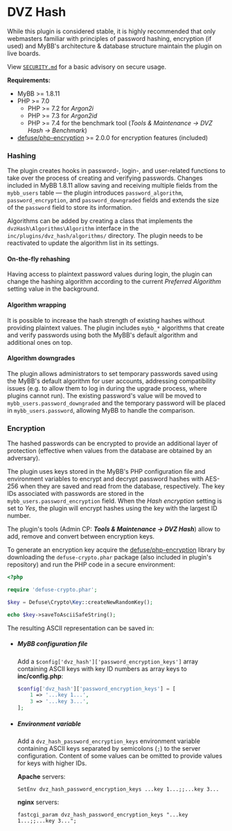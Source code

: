 # DVZ Hash

While this plugin is considered stable, it is highly recommended that only webmasters familiar with principles of password hashing, encryption (if used) and MyBB's architecture & database structure maintain the plugin on live boards.

View [`SECURITY.md`](SECURITY.md) for a basic advisory on secure usage.

**Requirements:**
- MyBB >= 1.8.11
- PHP >= 7.0
  - PHP >= 7.2 for _Argon2i_
  - PHP >= 7.3 for _Argon2id_
  - PHP >= 7.4 for the benchmark tool (_Tools & Maintenance → DVZ Hash → Benchmark_)
- [defuse/php-encryption](https://github.com/defuse/php-encryption/) >= 2.0.0 for encryption features (included)

### Hashing
The plugin creates hooks in password-, login-, and user-related functions to take over the process of creating and verifying passwords. Changes included in MyBB 1.8.11 allow saving and receiving multiple fields from the `mybb_users` table &mdash; the plugin introduces `password_algorithm`, `password_encryption`, and  `password_downgraded` fields and extends the size of the `password` field to store its information.

Algorithms can be added by creating a class that implements the `dvzHash\Algorithms\Algorithm` interface in the `inc/plugins/dvz_hash/algorithms/` directory. The plugin needs to be reactivated to update the algorithm list in its settings.

#### On-the-fly rehashing
Having access to plaintext password values during login, the plugin can change the hashing algorithm according to the current _Preferred Algorithm_ setting value in the background.

#### Algorithm wrapping
It is possible to increase the hash strength of existing hashes without providing plaintext values. The plugin includes `mybb_*` algorithms that create and verify passwords using both the MyBB's default algorithm and additional ones on top.

#### Algorithm downgrades

The plugin allows administrators to set temporary passwords saved using the MyBB's default algorithm for user accounts, addressing compatibility issues (e.g. to allow them to log in during the upgrade process, where plugins cannot run).
The existing password's value will be moved to `mybb_users.password_downgraded` and the temporary password will be placed in `mybb_users.password`, allowing MyBB to handle the comparison.

### Encryption
The hashed passwords can be encrypted to provide an additional layer of protection (effective when values from the database are obtained by an adversary).

The plugin uses keys stored in the MyBB's PHP configuration file and environment variables to encrypt and decrypt password hashes with AES-256 when they are saved and read from the database, respectively. The key IDs associated with passwords are stored in the `mybb_users.password_encryption` field. When the _Hash encryption_ setting is set to _Yes_, the plugin will encrypt hashes using the key with the largest ID number.

The plugin's tools (Admin CP: ***Tools & Maintenance → DVZ Hash***) allow to add, remove and convert between encryption keys.

To generate an encryption key acquire the [defuse/php-encryption](https://github.com/defuse/php-encryption/releases) library by downloading the `defuse-crypto.phar` package (also included in plugin's repository) and run the PHP code in a secure environment:
```php
<?php

require 'defuse-crypto.phar';

$key = Defuse\Crypto\Key::createNewRandomKey();

echo $key->saveToAsciiSafeString();
```

The resulting ASCII representation can be saved in:

- ##### MyBB configuration file

  Add a `$config['dvz_hash']['password_encryption_keys']` array containing ASCII keys with key ID numbers as array keys to **inc/config.php**:

  ```php
  $config['dvz_hash']['password_encryption_keys'] = [
      1 => '...key 1...',
      3 => '...key 3...',
  ];
  ```

- ##### Environment variable

  Add a `dvz_hash_password_encryption_keys` environment variable containing ASCII keys separated by semicolons (`;`) to the server configuration. Content of some values can be omitted to provide values for keys with higher IDs.

  **Apache** servers:
  ```
  SetEnv dvz_hash_password_encryption_keys ...key 1...;;...key 3...
  ```
  **nginx** servers:
  ```
  fastcgi_param dvz_hash_password_encryption_keys "...key 1...;;...key 3...";
  ```
